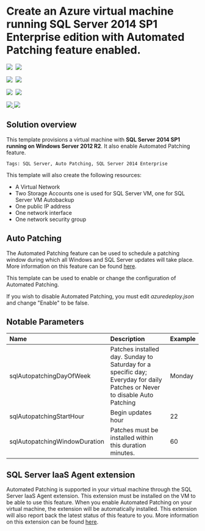 # Create an Azure virtual machine running SQL Server 2014 SP1 Enterprise edition with Automated Patching feature enabled.

<IMG SRC="https://azbotstorage.blob.core.windows.net/badges/201-vm-sql-full-autopatching/PublicLastTestDate.svg" />&nbsp;
<IMG SRC="https://azbotstorage.blob.core.windows.net/badges/201-vm-sql-full-autopatching/PublicDeployment.svg" />&nbsp;

<IMG SRC="https://azbotstorage.blob.core.windows.net/badges/201-vm-sql-full-autopatching/FairfaxLastTestDate.svg" />&nbsp;
<IMG SRC="https://azbotstorage.blob.core.windows.net/badges/201-vm-sql-full-autopatching/FairfaxDeployment.svg" />&nbsp;

<IMG SRC="https://azbotstorage.blob.core.windows.net/badges/201-vm-sql-full-autopatching/BestPracticeResult.svg" />&nbsp;
<IMG SRC="https://azbotstorage.blob.core.windows.net/badges/201-vm-sql-full-autopatching/CredScanResult.svg" />&nbsp;

<a href="https://portal.azure.com/#create/Microsoft.Template/uri/https%3A%2F%2Fraw.githubusercontent.com%2FAzure%2Fazure-quickstart-templates%2Fmaster%2F201-vm-sql-full-autopatching%2Fazuredeploy.json" target="_blank">
  <img src="http://azuredeploy.net/deploybutton.png"/>
</a>
<a href="http://armviz.io/#/?load=https%3A%2F%2Fraw.githubusercontent.com%2FAzure%2Fazure-quickstart-templates%2Fmaster%2F201-vm-sql-full-autopatching%2Fazuredeploy.json" target="_blank">
  <img src="http://armviz.io/visualizebutton.png"/>
</a>

## Solution overview

This template provisions a virtual machine with **SQL Server 2014 SP1 running on Windows Server 2012 R2**. It also enable Automated Patching feature.

`Tags: SQL Server, Auto Patching, SQL Server 2014 Enterprise`

This template will also create the following resources:

+	A Virtual Network
+	Two Storage Accounts one is used for SQL Server VM, one for SQL Server VM Autobackup
+ 	One public IP address
+	One network interface
+	One network security group

## Auto Patching

The Automated Patching feature can be used to schedule a patching window during which all Windows and SQL Server updates will take place. More information on this feature can be found [here](https://azure.microsoft.com/en-us/documentation/articles/virtual-machines-windows-sql-automated-patching/).

This template can be used to enable or change the configuration of Automated Patching.

If you wish to disable Automated Patching, you must edit *azuredeploy.json* and change "Enable" to be false.

## Notable Parameters

|Name|Description|Example|
|:---|:---------------------|:---------------|
|sqlAutopatchingDayOfWeek|Patches installed day. Sunday to Saturday for a specific day; Everyday for daily Patches or Never to disable Auto Patching|Monday|
|sqlAutopatchingStartHour|Begin updates hour|22|
|sqlAutopatchingWindowDuration|Patches must be installed within this duration minutes.|60|


## SQL Server IaaS Agent extension

Automated Patching is supported in your virtual machine through the SQL Server IaaS Agent extension. This extension must be installed on the VM to be able to use this feature. When you enable Automated Patching on your virtual machine, the extension will be automatically installed. This extension will also report back the latest status of this feature to you. More information on this extension can be found [here](https://azure.microsoft.com/en-us/documentation/articles/virtual-machines-windows-sql-server-agent-extension/).
